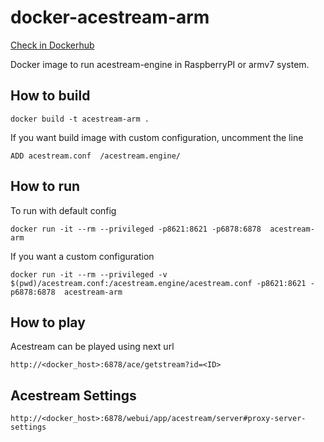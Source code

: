 # docker-acestream-arm

[Check in Dockerhub](https://hub.docker.com/r/danielchc/acestream-arm)

Docker image to run acestream-engine in RaspberryPI or armv7 system.

## How to build
```
docker build -t acestream-arm .
```
If you want build image with custom configuration, uncomment the line 
```
ADD acestream.conf  /acestream.engine/
```


## How to run
To run with default config
```
docker run -it --rm --privileged -p8621:8621 -p6878:6878  acestream-arm
```
If you want a custom configuration
```
docker run -it --rm --privileged -v $(pwd)/acestream.conf:/acestream.engine/acestream.conf -p8621:8621 -p6878:6878  acestream-arm
```

## How to play
Acestream can be played using next url
```
http://<docker_host>:6878/ace/getstream?id=<ID>
```

## Acestream Settings
```
http://<docker_host>:6878/webui/app/acestream/server#proxy-server-settings
```
